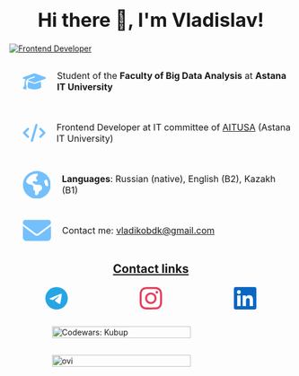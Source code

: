 <h1 align="center" style="font-size: 34px">Hi there 👋, I'm Vladislav!</h1>
<a href="https://git.io/typing-svg"><img src="https://readme-typing-svg.herokuapp.com?font=Fira+Code&weight=500&size=24&pause=1000&color=BA4EF7&center=true&repeat=false&random=true&width=435&lines=Frontend+Developer" alt="Frontend Developer" /></a>
<ul style="list-style: none;">
    <li style="display: flex; align-items: center; gap: 10px;">
        <svg width="50" xmlns="http://www.w3.org/2000/svg" viewBox="0 0 640 512"><!--!Font Awesome Free 6.5.2 by @fontawesome - https://fontawesome.com License - https://fontawesome.com/license/free Copyright 2024 Fonticons, Inc.--><path fill="#74C0FC" d="M320 32c-8.1 0-16.1 1.4-23.7 4.1L15.8 137.4C6.3 140.9 0 149.9 0 160s6.3 19.1 15.8 22.6l57.9 20.9C57.3 229.3 48 259.8 48 291.9v28.1c0 28.4-10.8 57.7-22.3 80.8c-6.5 13-13.9 25.8-22.5 37.6C0 442.7-.9 448.3 .9 453.4s6 8.9 11.2 10.2l64 16c4.2 1.1 8.7 .3 12.4-2s6.3-6.1 7.1-10.4c8.6-42.8 4.3-81.2-2.1-108.7C90.3 344.3 86 329.8 80 316.5V291.9c0-30.2 10.2-58.7 27.9-81.5c12.9-15.5 29.6-28 49.2-35.7l157-61.7c8.2-3.2 17.5 .8 20.7 9s-.8 17.5-9 20.7l-157 61.7c-12.4 4.9-23.3 12.4-32.2 21.6l159.6 57.6c7.6 2.7 15.6 4.1 23.7 4.1s16.1-1.4 23.7-4.1L624.2 182.6c9.5-3.4 15.8-12.5 15.8-22.6s-6.3-19.1-15.8-22.6L343.7 36.1C336.1 33.4 328.1 32 320 32zM128 408c0 35.3 86 72 192 72s192-36.7 192-72L496.7 262.6 354.5 314c-11.1 4-22.8 6-34.5 6s-23.5-2-34.5-6L143.3 262.6 128 408z"/></svg>
        <p style="margin-left: 10px; font-size: 16px;">Student of the <strong>Faculty of Big Data Analysis</strong> at <strong>Astana IT University</strong></p>
    </li>
    <li style="display: flex; align-items: center; margin-top: 20px; gap: 10px;">
        <svg width="50" xmlns="http://www.w3.org/2000/svg" viewBox="0 0 640 512"><!--!Font Awesome Free 6.5.2 by @fontawesome - https://fontawesome.com License - https://fontawesome.com/license/free Copyright 2024 Fonticons, Inc.--><path fill="#74C0FC" d="M392.8 1.2c-17-4.9-34.7 5-39.6 22l-128 448c-4.9 17 5 34.7 22 39.6s34.7-5 39.6-22l128-448c4.9-17-5-34.7-22-39.6zm80.6 120.1c-12.5 12.5-12.5 32.8 0 45.3L562.7 256l-89.4 89.4c-12.5 12.5-12.5 32.8 0 45.3s32.8 12.5 45.3 0l112-112c12.5-12.5 12.5-32.8 0-45.3l-112-112c-12.5-12.5-32.8-12.5-45.3 0zm-306.7 0c-12.5-12.5-32.8-12.5-45.3 0l-112 112c-12.5 12.5-12.5 32.8 0 45.3l112 112c12.5 12.5 32.8 12.5 45.3 0s12.5-32.8 0-45.3L77.3 256l89.4-89.4c12.5-12.5 12.5-32.8 0-45.3z"/></svg>
        <p style="margin-left: 10px; font-size: 16px;">Frontend Developer at IT committee of <a style="text-decoration: underline;" href="https://astanait.edu.kz/en/university-life-2/student-council-en/" target="_blank">AITUSA</a> (Astana IT University)</p>
    </li>
    <li style="display: flex; align-items: center; margin-top: 20px; gap: 10px;">
        <svg width="50" xmlns="http://www.w3.org/2000/svg" viewBox="0 0 512 512"><!--!Font Awesome Free 6.5.2 by @fontawesome - https://fontawesome.com License - https://fontawesome.com/license/free Copyright 2024 Fonticons, Inc.--><path fill="#74C0FC" d="M57.7 193l9.4 16.4c8.3 14.5 21.9 25.2 38 29.8L163 255.7c17.2 4.9 29 20.6 29 38.5v39.9c0 11 6.2 21 16 25.9s16 14.9 16 25.9v39c0 15.6 14.9 26.9 29.9 22.6c16.1-4.6 28.6-17.5 32.7-33.8l2.8-11.2c4.2-16.9 15.2-31.4 30.3-40l8.1-4.6c15-8.5 24.2-24.5 24.2-41.7v-8.3c0-12.7-5.1-24.9-14.1-33.9l-3.9-3.9c-9-9-21.2-14.1-33.9-14.1H257c-11.1 0-22.1-2.9-31.8-8.4l-34.5-19.7c-4.3-2.5-7.6-6.5-9.2-11.2c-3.2-9.6 1.1-20 10.2-24.5l5.9-3c6.6-3.3 14.3-3.9 21.3-1.5l23.2 7.7c8.2 2.7 17.2-.4 21.9-7.5c4.7-7 4.2-16.3-1.2-22.8l-13.6-16.3c-10-12-9.9-29.5 .3-41.3l15.7-18.3c8.8-10.3 10.2-25 3.5-36.7l-2.4-4.2c-3.5-.2-6.9-.3-10.4-.3C163.1 48 84.4 108.9 57.7 193zM464 256c0-36.8-9.6-71.4-26.4-101.5L412 164.8c-15.7 6.3-23.8 23.8-18.5 39.8l16.9 50.7c3.5 10.4 12 18.3 22.6 20.9l29.1 7.3c1.2-9 1.8-18.2 1.8-27.5zM0 256a256 256 0 1 1 512 0A256 256 0 1 1 0 256z"/></svg>
        <p style="margin-left: 10px; font-size: 16px;"><b>Languages</b>: Russian (native), English (B2), Kazakh (B1)</p>
    </li>
    <li style="display: flex; align-items: center; margin-top: 20px; gap: 10px;">
        <svg width="50" xmlns="http://www.w3.org/2000/svg" viewBox="0 0 512 512"><!--!Font Awesome Free 6.5.2 by @fontawesome - https://fontawesome.com License - https://fontawesome.com/license/free Copyright 2024 Fonticons, Inc.--><path fill="#74C0FC" d="M48 64C21.5 64 0 85.5 0 112c0 15.1 7.1 29.3 19.2 38.4L236.8 313.6c11.4 8.5 27 8.5 38.4 0L492.8 150.4c12.1-9.1 19.2-23.3 19.2-38.4c0-26.5-21.5-48-48-48H48zM0 176V384c0 35.3 28.7 64 64 64H448c35.3 0 64-28.7 64-64V176L294.4 339.2c-22.8 17.1-54 17.1-76.8 0L0 176z"/></svg>
        <p style="margin-left: 10px; font-size: 16px;">Contact me: <a href="mailto:vladikobdk@gmail.com">vladikobdk@gmail.com</a></p>
    </li>
</ul>
<h2 align="center" style="text-decoration: underline">Contact links</h2>
<div style="display: flex; justify-content: space-around; margin-top: 20px;">
    <a href="https://t.me/vladikobdk" target="_blank"><svg width="40" role="img" fill="#26A5E4" viewBox="0 0 24 24" xmlns="http://www.w3.org/2000/svg"><title>Telegram</title><path d="M11.944 0A12 12 0 0 0 0 12a12 12 0 0 0 12 12 12 12 0 0 0 12-12A12 12 0 0 0 12 0a12 12 0 0 0-.056 0zm4.962 7.224c.1-.002.321.023.465.14a.506.506 0 0 1 .171.325c.016.093.036.306.02.472-.18 1.898-.962 6.502-1.36 8.627-.168.9-.499 1.201-.82 1.23-.696.065-1.225-.46-1.9-.902-1.056-.693-1.653-1.124-2.678-1.8-1.185-.78-.417-1.21.258-1.91.177-.184 3.247-2.977 3.307-3.23.007-.032.014-.15-.056-.212s-.174-.041-.249-.024c-.106.024-1.793 1.14-5.061 3.345-.48.33-.913.49-1.302.48-.428-.008-1.252-.241-1.865-.44-.752-.245-1.349-.374-1.297-.789.027-.216.325-.437.893-.663 3.498-1.524 5.83-2.529 6.998-3.014 3.332-1.386 4.025-1.627 4.476-1.635z"/></svg></a>
    <a href="https://www.instagram.com/_vladi_k/" target="_blank">
        <svg role="img" fill="#E4405F" width="40" viewBox="0 0 24 24" xmlns="http://www.w3.org/2000/svg"><title>Instagram</title><path d="M7.0301.084c-1.2768.0602-2.1487.264-2.911.5634-.7888.3075-1.4575.72-2.1228 1.3877-.6652.6677-1.075 1.3368-1.3802 2.127-.2954.7638-.4956 1.6365-.552 2.914-.0564 1.2775-.0689 1.6882-.0626 4.947.0062 3.2586.0206 3.6671.0825 4.9473.061 1.2765.264 2.1482.5635 2.9107.308.7889.72 1.4573 1.388 2.1228.6679.6655 1.3365 1.0743 2.1285 1.38.7632.295 1.6361.4961 2.9134.552 1.2773.056 1.6884.069 4.9462.0627 3.2578-.0062 3.668-.0207 4.9478-.0814 1.28-.0607 2.147-.2652 2.9098-.5633.7889-.3086 1.4578-.72 2.1228-1.3881.665-.6682 1.0745-1.3378 1.3795-2.1284.2957-.7632.4966-1.636.552-2.9124.056-1.2809.0692-1.6898.063-4.948-.0063-3.2583-.021-3.6668-.0817-4.9465-.0607-1.2797-.264-2.1487-.5633-2.9117-.3084-.7889-.72-1.4568-1.3876-2.1228C21.2982 1.33 20.628.9208 19.8378.6165 19.074.321 18.2017.1197 16.9244.0645 15.6471.0093 15.236-.005 11.977.0014 8.718.0076 8.31.0215 7.0301.0839m.1402 21.6932c-1.17-.0509-1.8053-.2453-2.2287-.408-.5606-.216-.96-.4771-1.3819-.895-.422-.4178-.6811-.8186-.9-1.378-.1644-.4234-.3624-1.058-.4171-2.228-.0595-1.2645-.072-1.6442-.079-4.848-.007-3.2037.0053-3.583.0607-4.848.05-1.169.2456-1.805.408-2.2282.216-.5613.4762-.96.895-1.3816.4188-.4217.8184-.6814 1.3783-.9003.423-.1651 1.0575-.3614 2.227-.4171 1.2655-.06 1.6447-.072 4.848-.079 3.2033-.007 3.5835.005 4.8495.0608 1.169.0508 1.8053.2445 2.228.408.5608.216.96.4754 1.3816.895.4217.4194.6816.8176.9005 1.3787.1653.4217.3617 1.056.4169 2.2263.0602 1.2655.0739 1.645.0796 4.848.0058 3.203-.0055 3.5834-.061 4.848-.051 1.17-.245 1.8055-.408 2.2294-.216.5604-.4763.96-.8954 1.3814-.419.4215-.8181.6811-1.3783.9-.4224.1649-1.0577.3617-2.2262.4174-1.2656.0595-1.6448.072-4.8493.079-3.2045.007-3.5825-.006-4.848-.0608M16.953 5.5864A1.44 1.44 0 1 0 18.39 4.144a1.44 1.44 0 0 0-1.437 1.4424M5.8385 12.012c.0067 3.4032 2.7706 6.1557 6.173 6.1493 3.4026-.0065 6.157-2.7701 6.1506-6.1733-.0065-3.4032-2.771-6.1565-6.174-6.1498-3.403.0067-6.156 2.771-6.1496 6.1738M8 12.0077a4 4 0 1 1 4.008 3.9921A3.9996 3.9996 0 0 1 8 12.0077"/></svg>
    </a>
    <a href="https://www.linkedin.com/in/vladislav-obedkov-915201284?lipi=urn%3Ali%3Apage%3Ad_flagship3_profile_view_base_contact_details%3By4USUhHhSfugLUTo3fvqxQ%3D%3D" target="_blank"><svg width="40" fill="#0A66C2" role="img" viewBox="0 0 24 24" xmlns="http://www.w3.org/2000/svg"><title>LinkedIn</title><path d="M20.447 20.452h-3.554v-5.569c0-1.328-.027-3.037-1.852-3.037-1.853 0-2.136 1.445-2.136 2.939v5.667H9.351V9h3.414v1.561h.046c.477-.9 1.637-1.85 3.37-1.85 3.601 0 4.267 2.37 4.267 5.455v6.286zM5.337 7.433c-1.144 0-2.063-.926-2.063-2.065 0-1.138.92-2.063 2.063-2.063 1.14 0 2.064.925 2.064 2.063 0 1.139-.925 2.065-2.064 2.065zm1.782 13.019H3.555V9h3.564v11.452zM22.225 0H1.771C.792 0 0 .774 0 1.729v20.542C0 23.227.792 24 1.771 24h20.451C23.2 24 24 23.227 24 22.271V1.729C24 .774 23.2 0 22.222 0h.003z"/></svg></a>
</div>
<div style="display: flex; justify-content: center; align-items: center; flex-direction: column; margin-bottom: 20px;">
    <img alt="Codewars: Kubup" align="center" src="https://www.codewars.com/users/Kubup/badges/large" style="margin: 30px auto;" width="70%"/>
    <img width="70%" align="center" src="https://github-readme-stats.vercel.app/api/top-langs?username=vladikEmmet&show_icons=true&locale=en&layout=compact&theme=chartreuse-dark" alt="ovi" />
</div>




